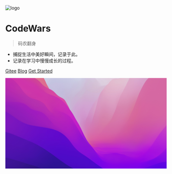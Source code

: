 ![logo](/_media/img/logo.svg ':size=18%')

# CodeWars

> 码农翻身

* 捕捉生活中美好瞬间，记录于此。
* 记录在学习中慢慢成长的过程。

[Gitee](https://gitee.com/Ryan_ma) 
[Blog](http://www.mryan.xyz/?_blank)
[Get Started](_sidebar.md)

<!-- background image -->
![](_media/img/bg2.jpg)
